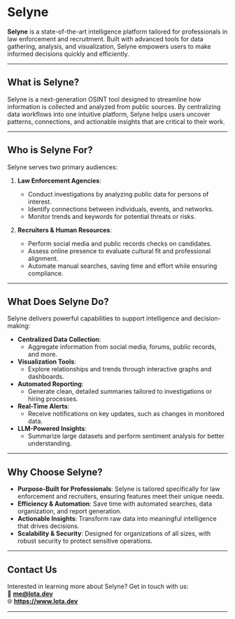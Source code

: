 # Selyne

**Selyne** is a state-of-the-art intelligence platform tailored for professionals in law enforcement and recruitment. Built with advanced tools for data gathering, analysis, and visualization, Selyne empowers users to make informed decisions quickly and efficiently.

---

## **What is Selyne?**

Selyne is a next-generation OSINT tool designed to streamline how information is collected and analyzed from public sources. By centralizing data workflows into one intuitive platform, Selyne helps users uncover patterns, connections, and actionable insights that are critical to their work.

---

## **Who is Selyne For?**

Selyne serves two primary audiences:

1. **Law Enforcement Agencies**:
   - Conduct investigations by analyzing public data for persons of interest.
   - Identify connections between individuals, events, and networks.
   - Monitor trends and keywords for potential threats or risks.

2. **Recruiters & Human Resources**:
   - Perform social media and public records checks on candidates.
   - Assess online presence to evaluate cultural fit and professional alignment.
   - Automate manual searches, saving time and effort while ensuring compliance.

---

## **What Does Selyne Do?**

Selyne delivers powerful capabilities to support intelligence and decision-making:
- **Centralized Data Collection**:
  - Aggregate information from social media, forums, public records, and more.
- **Visualization Tools**:
  - Explore relationships and trends through interactive graphs and dashboards.
- **Automated Reporting**:
  - Generate clean, detailed summaries tailored to investigations or hiring processes.
- **Real-Time Alerts**:
  - Receive notifications on key updates, such as changes in monitored data.
- **LLM-Powered Insights**:
  - Summarize large datasets and perform sentiment analysis for better understanding.

---

## **Why Choose Selyne?**

- **Purpose-Built for Professionals**: Selyne is tailored specifically for law enforcement and recruiters, ensuring features meet their unique needs.
- **Efficiency & Automation**: Save time with automated searches, data organization, and report generation.
- **Actionable Insights**: Transform raw data into meaningful intelligence that drives decisions.
- **Scalability & Security**: Designed for organizations of all sizes, with robust security to protect sensitive operations.

---

## **Contact Us**

Interested in learning more about Selyne? Get in touch with us:  
📧 **me@lota.dev**  
🌐 **https://www.lota.dev**

---

